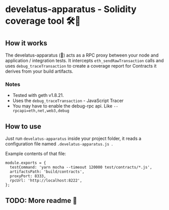 # develatus-apparatus - Solidity coverage tool 🛠🔬

## How it works

The develatus-apparatus (👏) acts as a RPC proxy between your node and application / integration tests.
It intercepts `eth_sendRawTransaction` calls and uses `debug_traceTransaction` to create
a coverage report for Contracts it derives from your build artifacts.

### Notes

- Tested with geth v1.8.21.
- Uses the `debug_traceTransaction` - JavaScript Tracer
- You may have to enable the debug-rpc api. Like `--rpcapi=eth,net,web3,debug`

## How to use

Just run `develatus-apparatus` inside your project folder,
it reads a configuration file named `.develatus-apparatus.js `.

Example contents of that file:

```
module.exports = {
  testCommand: 'yarn mocha --timeout 120000 test/contracts/*.js',
  artifactsPath: 'build/contracts',
  proxyPort: 8333,
  rpcUrl: 'http://localhost:8222',
};
```

## TODO: More readme 🍪
